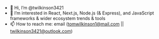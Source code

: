 - 👋 Hi, I’m @twilkinson3421
- 👀 I’m interested in React, Next.js, Node.js (& Express), and JavaScript frameworks & wider ecosystem trends & tools
- 📫 How to reach me: email (tomwilkinson1@mail.com || twilkinson3421@outlook.com)
